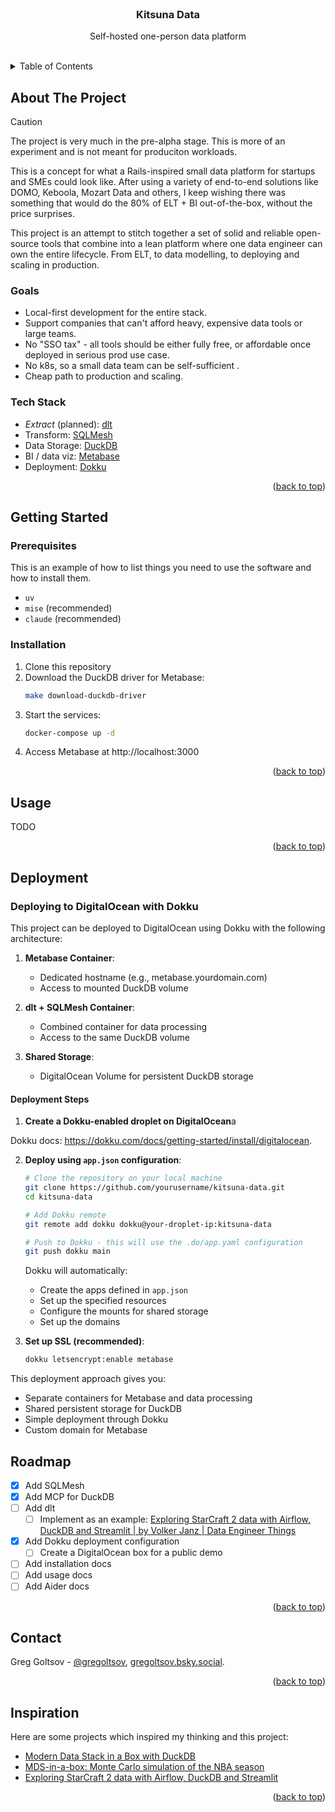 <br />
<div align="center">
  <!-- <a href="https://github.com/othneildrew/Best-README-Template"> -->
  <!--   <img src="images/logo.png" alt="Logo" width="80" height="80"> -->
  <!-- </a> -->

  <h3 align="center">Kitsuna Data</h3>

  <p align="center">
    Self-hosted one-person data platform
    <br />
    <br />
  </p>
</div>

<!-- TABLE OF CONTENTS -->
<details>
  <summary>Table of Contents</summary>
  <ol>
    <li>
      <a href="#about-the-project">About The Project</a>
      <ul>
        <li><a href="#goals">Goals</a></li>
        <li><a href="#tech-stack">Tech Stack</a></li>
      </ul>
    </li>
    <li>
      <a href="#getting-started">Getting Started</a>
      <ul>
        <li><a href="#prerequisites">Prerequisites</a></li>
        <li><a href="#installation">Installation</a></li>
      </ul>
    </li>
    <li><a href="#usage">Usage</a></li>
    <li><a href="#roadmap">Roadmap</a></li>
    <li><a href="#contact">Contact</a></li>
    <li><a href="#inspiration">Inspiration</a></li>
  </ol>
</details>

## About The Project

> [!CAUTION]
> The project is very much in the pre-alpha stage. This is more of an experiment and is not meant for produciton workloads.

This is a concept for what a Rails-inspired small data platform for startups and SMEs could look like. After using a variety of end-to-end solutions like DOMO, Keboola, Mozart Data and others, I keep wishing there was something that would do the 80% of ELT + BI out-of-the-box, without the price surprises.

This project is an attempt to stitch together a set of solid and reliable open-source tools that combine into a lean platform where one data engineer can own the entire lifecycle. From ELT, to data modelling, to deploying and scaling in production.

### Goals

- Local-first development for the entire stack.
- Support companies that can't afford heavy, expensive data tools or large teams.
- No "SSO tax" - all tools should be either fully free, or affordable once deployed in serious prod use case.
- No k8s, so a small data team can be self-sufficient .
- Cheap path to production and scaling.

### Tech Stack

- _Extract_ (planned): [dlt](https://dlthub.com/)
- Transform: [SQLMesh](https://sqlmesh.readthedocs.io/en/stable/)
- Data Storage: [DuckDB](https://duckdb.org/)
- BI / data viz: [Metabase](https://www.metabase.com/)
- Deployment: [Dokku](https://dokku.com/docs/getting-started/install/digitalocean.)

<p align="right">(<a href="#readme-top">back to top</a>)</p>

## Getting Started

### Prerequisites

This is an example of how to list things you need to use the software and how to install them.

* `uv`
* `mise` (recommended)
* `claude` (recommended)

### Installation

1. Clone this repository
2. Download the DuckDB driver for Metabase:
   ```bash
   make download-duckdb-driver
   ```
3. Start the services:
   ```bash
   docker-compose up -d
   ```
4. Access Metabase at http://localhost:3000

<p align="right">(<a href="#readme-top">back to top</a>)</p>

## Usage

TODO

<p align="right">(<a href="#readme-top">back to top</a>)</p>

## Deployment

### Deploying to DigitalOcean with Dokku

This project can be deployed to DigitalOcean using Dokku with the following architecture:

1. **Metabase Container**:
   - Dedicated hostname (e.g., metabase.yourdomain.com)
   - Access to mounted DuckDB volume

2. **dlt + SQLMesh Container**:
   - Combined container for data processing
   - Access to the same DuckDB volume

3. **Shared Storage**:
   - DigitalOcean Volume for persistent DuckDB storage

#### Deployment Steps

1. **Create a Dokku-enabled droplet on DigitalOcean**a

  Dokku docs: https://dokku.com/docs/getting-started/install/digitalocean.

2. **Deploy using `app.json` configuration**:

   ```bash
   # Clone the repository on your local machine
   git clone https://github.com/yourusername/kitsuna-data.git
   cd kitsuna-data
   
   # Add Dokku remote
   git remote add dokku dokku@your-droplet-ip:kitsuna-data
   
   # Push to Dokku - this will use the .do/app.yaml configuration
   git push dokku main
   ```

   Dokku will automatically:
   - Create the apps defined in `app.json` 
   - Set up the specified resources
   - Configure the mounts for shared storage
   - Set up the domains

4. **Set up SSL (recommended)**:

   ```bash
   dokku letsencrypt:enable metabase
   ```

This deployment approach gives you:

- Separate containers for Metabase and data processing
- Shared persistent storage for DuckDB
- Simple deployment through Dokku
- Custom domain for Metabase

## Roadmap

- [x] Add SQLMesh
- [x] Add MCP for DuckDB
- [ ] Add dlt
    - [ ] Implement as an example: [Exploring StarCraft 2 data with Airflow, DuckDB and Streamlit \| by Volker Janz \| Data Engineer Things](https://blog.det.life/exploring-starcraft-2-data-with-airflow-duckdb-and-streamlit-7c0ad79f9ca6)
- [x] Add Dokku deployment configuration
    - [ ] Create a DigitalOcean box for a public demo
- [ ] Add installation docs
- [ ] Add usage docs
- [ ] Add Aider docs

<p align="right">(<a href="#readme-top">back to top</a>)</p>

## Contact

Greg Goltsov - [@gregoltsov](https://x.com/gregoltsov), [gregoltsov.bsky.social](https://bsky.app/profile/gregoltsov.bsky.social).

<p align="right">(<a href="#readme-top">back to top</a>)</p>

## Inspiration

Here are some projects which inspired my thinking and this project:

* [Modern Data Stack in a Box with DuckDB](https://duckdb.org/2022/10/12/modern-data-stack-in-a-box.html)
* [MDS-in-a-box: Monte Carlo simulation of the NBA season](https://github.com/matsonj/nba-monte-carlo)
* [Exploring StarCraft 2 data with Airflow, DuckDB and Streamlit](https://blog.det.life/exploring-starcraft-2-data-with-airflow-duckdb-and-streamlit-7c0ad79f9ca6)

<p align="right">(<a href="#readme-top">back to top</a>)</p>
